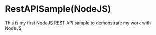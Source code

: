 # RestAPISample(NodeJS)
 This is my first NodeJS REST API sample to demonstrate my work with NodeJS
